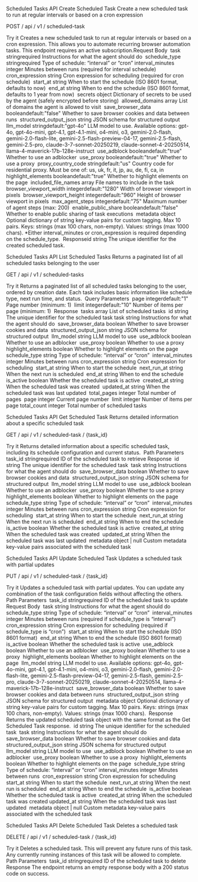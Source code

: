 
Scheduled Tasks API
Create Scheduled Task
Create a new scheduled task to run at regular intervals or based on a cron expression

POST
/
api
/
v1
/
scheduled-task

Try it
Creates a new scheduled task to run at regular intervals or based on a cron expression. This allows you to automate recurring browser automation tasks.
This endpoint requires an active subscription.
​
Request Body
​
task
stringrequired
Instructions for what the agent should do
​
schedule_type
stringrequired
Type of schedule: “interval” or “cron”
​
interval_minutes
integer
Minutes between runs (required for interval schedule)
​
cron_expression
string
Cron expression for scheduling (required for cron schedule)
​
start_at
string
When to start the schedule (ISO 8601 format, defaults to now)
​
end_at
string
When to end the schedule (ISO 8601 format, defaults to 1 year from now)
​
secrets
object
Dictionary of secrets to be used by the agent (safely encrypted before storing)
​
allowed_domains
array
List of domains the agent is allowed to visit
​
save_browser_data
booleandefault:"false"
Whether to save browser cookies and data between runs
​
structured_output_json
string
JSON schema for structured output
​
llm_model
stringdefault:"gpt-4o"
LLM model to use. Available options: gpt-4o, gpt-4o-mini, gpt-4.1, gpt-4.1-mini, o4-mini, o3, gemini-2.0-flash, gemini-2.0-flash-lite, gemini-2.5-flash-preview-04-17, gemini-2.5-flash, gemini-2.5-pro, claude-3-7-sonnet-20250219, claude-sonnet-4-20250514, llama-4-maverick-17b-128e-instruct
​
use_adblock
booleandefault:"true"
Whether to use an adblocker
​
use_proxy
booleandefault:"true"
Whether to use a proxy
​
proxy_country_code
stringdefault:"us"
Country code for residential proxy. Must be one of: us, uk, fr, it, jp, au, de, fi, ca, in
​
highlight_elements
booleandefault:"true"
Whether to highlight elements on the page
​
included_file_names
array
File names to include in the task
​
browser_viewport_width
integerdefault:"1280"
Width of browser viewport in pixels
​
browser_viewport_height
integerdefault:"960"
Height of browser viewport in pixels
​
max_agent_steps
integerdefault:"75"
Maximum number of agent steps (max: 200)
​
enable_public_share
booleandefault:"false"
Whether to enable public sharing of task executions
​
metadata
object
Optional dictionary of string key-value pairs for custom tagging. Max 10 pairs. Keys: strings (max 100 chars, non-empty). Values: strings (max 1000 chars).
*Either interval_minutes or cron_expression is required depending on the schedule_type.
​
Response
​
id
string
The unique identifier for the created scheduled task.

Scheduled Tasks API
List Scheduled Tasks
Returns a paginated list of all scheduled tasks belonging to the user

GET
/
api
/
v1
/
scheduled-tasks

Try it
Returns a paginated list of all scheduled tasks belonging to the user, ordered by creation date. Each task includes basic information like schedule type, next run time, and status.
​
Query Parameters
​
page
integerdefault:"1"
Page number (minimum: 1)
​
limit
integerdefault:"10"
Number of items per page (minimum: 1)
​
Response
​
tasks
array
List of scheduled tasks
​
id
string
The unique identifier for the scheduled task
​
task
string
Instructions for what the agent should do
​
save_browser_data
boolean
Whether to save browser cookies and data
​
structured_output_json
string
JSON schema for structured output
​
llm_model
string
LLM model to use
​
use_adblock
boolean
Whether to use an adblocker
​
use_proxy
boolean
Whether to use a proxy
​
highlight_elements
boolean
Whether to highlight elements on the page
​
schedule_type
string
Type of schedule: “interval” or “cron”
​
interval_minutes
integer
Minutes between runs
​
cron_expression
string
Cron expression for scheduling
​
start_at
string
When to start the schedule
​
next_run_at
string
When the next run is scheduled
​
end_at
string
When to end the schedule
​
is_active
boolean
Whether the scheduled task is active
​
created_at
string
When the scheduled task was created
​
updated_at
string
When the scheduled task was last updated
​
total_pages
integer
Total number of pages
​
page
integer
Current page number
​
limit
integer
Number of items per page
​
total_count
integer
Total number of scheduled tasks

Scheduled Tasks API
Get Scheduled Task
Returns detailed information about a specific scheduled task

GET
/
api
/
v1
/
scheduled-task
/
{task_id}

Try it
Returns detailed information about a specific scheduled task, including its schedule configuration and current status.
​
Path Parameters
​
task_id
stringrequired
ID of the scheduled task to retrieve
​
Response
​
id
string
The unique identifier for the scheduled task
​
task
string
Instructions for what the agent should do
​
save_browser_data
boolean
Whether to save browser cookies and data
​
structured_output_json
string
JSON schema for structured output
​
llm_model
string
LLM model to use
​
use_adblock
boolean
Whether to use an adblocker
​
use_proxy
boolean
Whether to use a proxy
​
highlight_elements
boolean
Whether to highlight elements on the page
​
schedule_type
string
Type of schedule: “interval” or “cron”
​
interval_minutes
integer
Minutes between runs
​
cron_expression
string
Cron expression for scheduling
​
start_at
string
When to start the schedule
​
next_run_at
string
When the next run is scheduled
​
end_at
string
When to end the schedule
​
is_active
boolean
Whether the scheduled task is active
​
created_at
string
When the scheduled task was created
​
updated_at
string
When the scheduled task was last updated
​
metadata
object | null
Custom metadata key-value pairs associated with the scheduled task

Scheduled Tasks API
Update Scheduled Task
Updates a scheduled task with partial updates

PUT
/
api
/
v1
/
scheduled-task
/
{task_id}

Try it
Updates a scheduled task with partial updates. You can update any combination of the task configuration fields without affecting the others.
​
Path Parameters
​
task_id
stringrequired
ID of the scheduled task to update
​
Request Body
​
task
string
Instructions for what the agent should do
​
schedule_type
string
Type of schedule: “interval” or “cron”
​
interval_minutes
integer
Minutes between runs (required if schedule_type is “interval”)
​
cron_expression
string
Cron expression for scheduling (required if schedule_type is “cron”)
​
start_at
string
When to start the schedule (ISO 8601 format)
​
end_at
string
When to end the schedule (ISO 8601 format)
​
is_active
boolean
Whether the scheduled task is active
​
use_adblock
boolean
Whether to use an adblocker
​
use_proxy
boolean
Whether to use a proxy
​
highlight_elements
boolean
Whether to highlight elements on the page
​
llm_model
string
LLM model to use. Available options: gpt-4o, gpt-4o-mini, gpt-4.1, gpt-4.1-mini, o4-mini, o3, gemini-2.0-flash, gemini-2.0-flash-lite, gemini-2.5-flash-preview-04-17, gemini-2.5-flash, gemini-2.5-pro, claude-3-7-sonnet-20250219, claude-sonnet-4-20250514, llama-4-maverick-17b-128e-instruct
​
save_browser_data
boolean
Whether to save browser cookies and data between runs
​
structured_output_json
string
JSON schema for structured output
​
metadata
object
Optional dictionary of string key-value pairs for custom tagging. Max 10 pairs. Keys: strings (max 100 chars, non-empty). Values: strings (max 1000 chars).
​
Response
Returns the updated scheduled task object with the same format as the Get Scheduled Task response.
​
id
string
The unique identifier for the scheduled task
​
task
string
Instructions for what the agent should do
​
save_browser_data
boolean
Whether to save browser cookies and data
​
structured_output_json
string
JSON schema for structured output
​
llm_model
string
LLM model to use
​
use_adblock
boolean
Whether to use an adblocker
​
use_proxy
boolean
Whether to use a proxy
​
highlight_elements
boolean
Whether to highlight elements on the page
​
schedule_type
string
Type of schedule: “interval” or “cron”
​
interval_minutes
integer
Minutes between runs
​
cron_expression
string
Cron expression for scheduling
​
start_at
string
When to start the schedule
​
next_run_at
string
When the next run is scheduled
​
end_at
string
When to end the schedule
​
is_active
boolean
Whether the scheduled task is active
​
created_at
string
When the scheduled task was created
​
updated_at
string
When the scheduled task was last updated
​
metadata
object | null
Custom metadata key-value pairs associated with the scheduled task

Scheduled Tasks API
Delete Scheduled Task
Deletes a scheduled task

DELETE
/
api
/
v1
/
scheduled-task
/
{task_id}

Try it
Deletes a scheduled task. This will prevent any future runs of this task. Any currently running instances of this task will be allowed to complete.
​
Path Parameters
​
task_id
stringrequired
ID of the scheduled task to delete
​
Response
The endpoint returns an empty response body with a 200 status code on success.